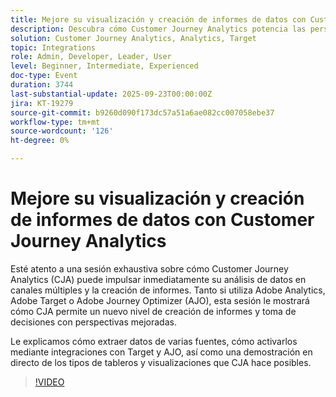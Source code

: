 ```yaml
---
title: Mejore su visualización y creación de informes de datos con Customer Journey Analytics
description: Descubra cómo Customer Journey Analytics potencia las perspectivas entre canales, se integra con Target y AJO, y ofrece paneles avanzados para tomar decisiones más inteligentes.
solution: Customer Journey Analytics, Analytics, Target
topic: Integrations
role: Admin, Developer, Leader, User
level: Beginner, Intermediate, Experienced
doc-type: Event
duration: 3744
last-substantial-update: 2025-09-23T00:00:00Z
jira: KT-19279
source-git-commit: b9260d090f173dc57a51a6ae082cc007058ebe37
workflow-type: tm+mt
source-wordcount: '126'
ht-degree: 0%

---
```



# Mejore su visualización y creación de informes de datos con Customer Journey Analytics

Esté atento a una sesión exhaustiva sobre cómo Customer Journey Analytics (CJA) puede impulsar inmediatamente su análisis de datos en canales múltiples y la creación de informes. Tanto si utiliza Adobe Analytics, Adobe Target o Adobe Journey Optimizer (AJO), esta sesión le mostrará cómo CJA permite un nuevo nivel de creación de informes y toma de decisiones con perspectivas mejoradas.

Le explicamos cómo extraer datos de varias fuentes, cómo activarlos mediante integraciones con Target y AJO, así como una demostración en directo de los tipos de tableros y visualizaciones que CJA hace posibles.

>[!VIDEO](https://video.tv.adobe.com/v/3475187/?learn=on&enablevpops)
